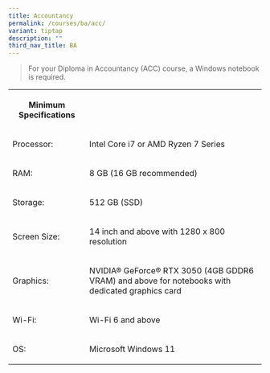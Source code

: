```yaml
---
title: Accountancy
permalink: /courses/ba/acc/
variant: tiptap
description: ""
third_nav_title: BA
---
```

<blockquote>
<p>For your Diploma in Accountancy (ACC) course, a Windows notebook is required.</p>
</blockquote>
<table>
<tbody>
<tr>
<th rowspan="1" colspan="1">
<p>Minimum Specifications</p>
</th>
<th rowspan="1" colspan="1">
<p></p>
</th>
</tr>
<tr>
<td rowspan="1" colspan="1">
<p>Processor:</p>
</td>
<td rowspan="1" colspan="1">
<p>Intel Core i7 or AMD Ryzen 7 Series</p>
</td>
</tr>
<tr>
<td rowspan="1" colspan="1">
<p>RAM:</p>
</td>
<td rowspan="1" colspan="1">
<p>8 GB (16 GB recommended)</p>
</td>
</tr>
<tr>
<td rowspan="1" colspan="1">
<p>Storage:</p>
</td>
<td rowspan="1" colspan="1">
<p>512 GB (SSD)</p>
</td>
</tr>
<tr>
<td rowspan="1" colspan="1">
<p>Screen Size:</p>
</td>
<td rowspan="1" colspan="1">
<p>14 inch and above with 1280 x 800 resolution</p>
</td>
</tr>
<tr>
<td rowspan="1" colspan="1">
<p>Graphics:</p>
</td>
<td rowspan="1" colspan="1">
<p>NVIDIA® GeForce® RTX 3050 (4GB GDDR6 VRAM) and above for notebooks with
dedicated graphics card</p>
</td>
</tr>
<tr>
<td rowspan="1" colspan="1">
<p>Wi-Fi:</p>
</td>
<td rowspan="1" colspan="1">
<p>Wi-Fi 6 and above</p>
</td>
</tr>
<tr>
<td rowspan="1" colspan="1">
<p>OS:</p>
</td>
<td rowspan="1" colspan="1">
<p>Microsoft Windows 11</p>
</td>
</tr>
</tbody>
</table>
<p></p>